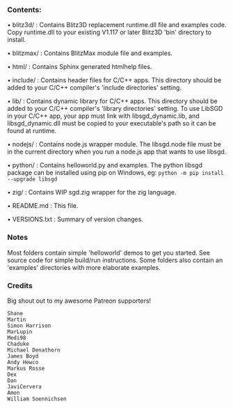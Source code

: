 ### Contents:

&bull; blitz3d/ : Contains Blitz3D replacement runtime.dll file and examples code. Copy runtime.dll to your existing V1.117 or later Blitz3D 'bin' directory to install.

&bull; blitzmax/ : Contains BlitzMax module file and examples.  

&bull; html/ : Contains Sphinx generated htmlhelp files.

&bull; include/ : Contains header files for C/C++ apps. This directory should be added to your C/C++ compiler's 'include directories' setting.

&bull; lib/ : Contains dynamic library for C/C++ apps. This directory should be added to your C/C++ compiler's 'library directories' setting. To use LibSGD in your C/C++ app, your app must link with libsgd_dynamic.lib, and libsgd_dynamic.dll must be copied to your executable's path so it can be found at runtime.

&bull; nodejs/ : Contains node.js wrapper module. The libsgd.node file must be in the current directory when you run a node.js app that wants to use libsgd.

&bull; python/ : Contains helloworld.py and examples. The python libsgd package can be installed using pip on Windows, eg: ``python -m pip install --upgrade libsgd``

&bull; zig/ : Contains WIP sgd.zig wrapper for the zig language.

&bull; README.md : This file.

&bull; VERSIONS.txt : Summary of version changes.


### Notes

Most folders contain simple 'helloworld' demos to get you started. See source code for simple build/run instructions. Some folders also contain an 'examples' directories with more elaborate examples.


### Credits

Big shout out to my awesome Patreon supporters!
```
Shane
Martin
Simon Harrison
MarLupin
Medi98
Chaduke
Michael Denathorn
James Boyd
Andy Hewco
Markus Rosse
Dex
Dan
JaviCervera
Amon
William Soennichsen
```

